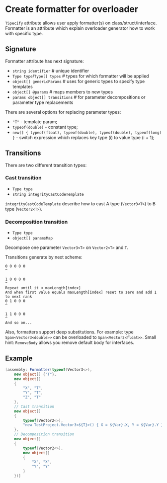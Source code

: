 # Create formatter for overloader
`TSpecify` attribute allows user apply formatter(s) on class/struct/interface.
Formatter is an attribute which explain overloader generator how to work with specific type.

## Signature
Formatter attribute has next signature:
- `string identifier` # unique identifier
- `Type type`/`Type[] types` # types for which formatter will be applied
- `object[] genericParams` # uses for generic types to specify type templates
- `object[] @params` # maps members to new types
- `params object[] transitions` # for parameter decompositions or parameter type replacements

There are several options for replacing parameter types:
- `"T"` - template param;
- `typeof(double)` - constant type;
- `new[]
{
	typeof(float), typeof(double),
	typeof(double), typeof(long)
}` - switch expression which replaces key type (i) to value type (i + 1);

## Transitions
There are two different transition types:
### Cast transition
- `Type type`
- `string integrityCastCodeTemplate`

`integrityCastCodeTemplate` describe how to cast A type (`Vector3<T>`) to B type (`Vector2<T>`).

### Decomposition transition
- `Type type`
- `object[] paramsMap`

Decompose one parameter `Vector3<T>` on `Vector2<T>` and `T`.

Transitions generate by next scheme:
```
0 0 0 0 0
^

1 0 0 0 0
^
Repeat until it < maxLength[index]
And when first value equals maxLength[index] reset to zero and add 1 to next rank
0 1 0 0 0
^

1 1 0 0 0
^
And so on...
```

Also, formatters support deep substitutions. For example: type `Span<Vector3<double>>` can be overloaded to `Span<Vector2<float>>`.
Small hint: `RemoveBody` allows you remove default body for interfaces.

## Example
```csharp
[assembly: Formatter(typeof(Vector3<>),
	new object[] {"T"},
	new object[]
	{
		"X", "T",
		"Y", "T",
		"Z", "T"
	},
	// Cast transition
	new object[]
	{
		typeof(Vector2<>),
		"new TestProject.Vector3<${T}>() { X = ${Var}.X, Y = ${Var}.Y }"
	},
	// Decomposition transition
	new object[]
	{
		typeof(Vector2<>),
		new object[]
		{
			"X", "X",
			"Y", "Y"
		}
	})]
```
